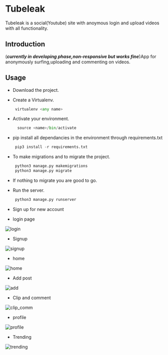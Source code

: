 # Tubeleak
Tubeleak is a social(Youtube) site with anoymous login and upload videos with all functionality.

## Introduction
(***currently in developing phase,non-responsive but works fine***)App for anonymously surfing,uploading and commenting on videos.

## Usage

* Download the project.

* Create a Virtualenv.
  ```python
   virtualenv <any name>
  ```
* Activate your environment.
  ```python
    source <name>/bin/activate
  ```
  
* pip install all dependancies in the environment through requirements.txt
  ```python
   pip3 install -r requirements.txt
  ```
* To make migrations and to migrate the project.
  ```python
   python3 manage.py makemigrations
   python3 manage.py migrate
  ```
* If nothing to migrate you are good to go.

* Run the server.
  ```python
   python3 manage.py runserver
  ```
* Sign up for new account

* login page

![login](https://user-images.githubusercontent.com/78518826/145786291-181c8eb5-ef6c-4ae9-840a-8c95532f01a9.png)

* Signup

![signup](https://user-images.githubusercontent.com/78518826/145786353-9c8d6897-b1d3-4e17-a137-f4082f90ced4.png)

* home

![home](https://user-images.githubusercontent.com/78518826/145786495-43d1ab9d-b842-4b7e-afca-487d8bc0a382.png)

* Add post

![add](https://user-images.githubusercontent.com/78518826/145786549-3f7d2a4c-42ba-40d5-b3ee-9740c8b55aeb.png)

* Clip and comment

![clip_comm](https://user-images.githubusercontent.com/78518826/145786602-ce31f423-8c8a-4457-8a5a-d8b3a641eecf.png)

* profile

![profile](https://user-images.githubusercontent.com/78518826/145786630-3d1880a9-41b3-4707-91ab-9b0dd77f4579.png)

* Trending

![trending](https://user-images.githubusercontent.com/78518826/145786157-3fb83d28-482f-4bf6-9328-16c923ad5742.png)
